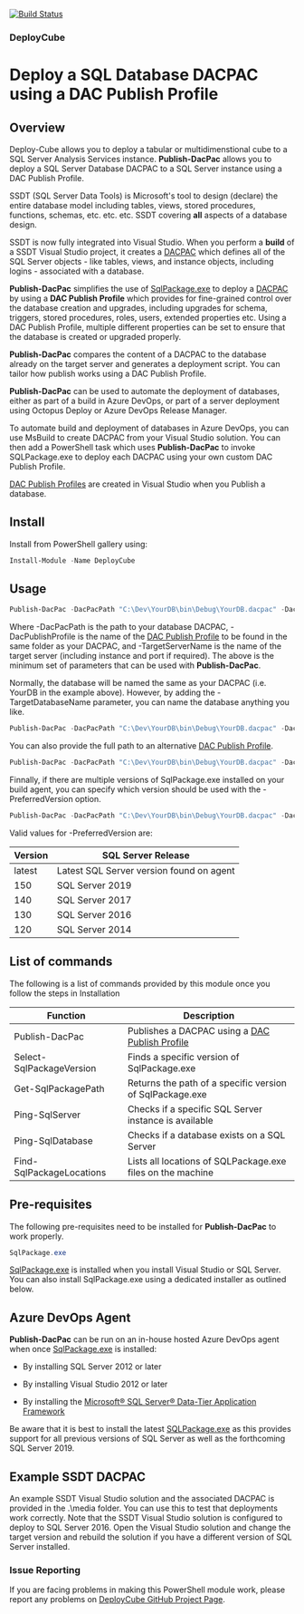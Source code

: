 [![Build Status](https://qatar-re.visualstudio.com/QatarRe.BI/_apis/build/status/Test%20and%20Publish%20Package%20DeployCube?branchName=master)](https://qatar-re.visualstudio.com/QatarRe.BI/_build/latest?definitionId=51&branchName=master)

### DeployCube

# Deploy a SQL Database DACPAC using a DAC Publish Profile

## Overview

Deploy-Cube allows you to deploy a tabular or multidimenstional cube to a SQL Server Analysis Services instance.
**Publish-DacPac** allows you to deploy a SQL Server Database DACPAC to a SQL Server instance using a DAC Publish Profile.

SSDT (SQL Server Data Tools) is Microsoft's tool to design (declare) the entire database model including tables, views, stored procedures, functions, schemas, etc. etc. etc.  SSDT covering **all** aspects of a database design.

SSDT is now fully integrated into Visual Studio.  When you perform a **build** of a SSDT Visual Studio project, it creates a [DACPAC](https://msdn.microsoft.com/en-IN/library/ee210546.aspx) which defines all of the SQL Server objects - like tables, views, and instance objects, including logins - associated with a database.

**Publish-DacPac** simplifies the use of [SqlPackage.exe](https://docs.microsoft.com/en-us/sql/tools/sqlpackage) to deploy a [DACPAC](https://msdn.microsoft.com/en-IN/library/ee210546.aspx) by using a **DAC Publish Profile** which provides for fine-grained control over the database creation and upgrades, including upgrades for schema, triggers, stored
procedures, roles, users, extended properties etc. Using a DAC Publish Profile, multiple different properties can be set to ensure that the database is created or upgraded properly.

**Publish-DacPac** compares the content of a DACPAC to the database already on the target server and generates a deployment script.  You can tailor how publish works using a DAC Publish Profile.

**Publish-DacPac** can be used to automate the deployment of databases, either as part of a build in Azure DevOps, or part of a server deployment using Octopus Deploy or Azure DevOps Release Manager.

To automate build and deployment of databases in Azure DevOps, you can use MsBuild to create DACPAC from your Visual Studio solution.  You can then add a PowerShell task which uses **Publish-DacPac** to invoke SQLPackage.exe to deploy each DACPAC using your own custom DAC Publish Profile.

[DAC Publish Profiles](https://github.com/DrJohnT/DeployCube/wiki/DAC-Publish-Profile) are created in Visual Studio when you Publish a database.

## Install

Install from PowerShell gallery using:

~~~~~~~~~~~~~~~~~~~~~~~~~~~~~~~~~~~~~~~~~~~~~~~~~~~~~~~~~~~~~~~~~~~~~ powershell
Install-Module -Name DeployCube
~~~~~~~~~~~~~~~~~~~~~~~~~~~~~~~~~~~~~~~~~~~~~~~~~~~~~~~~~~~~~~~~~~~~~~~~~~~~~~~~

## Usage

~~~~~~~~~~~~~~~~~~~~~~~~~~~~~~~~~~~~~~~~~~~~~~~~~~~~~~~~~~~~~~~~~~~~~ powershell
Publish-DacPac -DacPacPath "C:\Dev\YourDB\bin\Debug\YourDB.dacpac" -DacPublishProfile "YourDB.CI.publish.xml" -TargetServerName "YourDBServer"
~~~~~~~~~~~~~~~~~~~~~~~~~~~~~~~~~~~~~~~~~~~~~~~~~~~~~~~~~~~~~~~~~~~~~~~~~~~~~~~~

Where -DacPacPath is the path to your database DACPAC, -DacPublishProfile is the name of the [DAC Publish Profile](https://github.com/DrJohnT/DeployCube/wiki/DAC-Publish-Profile) to be found in the same folder as your DACPAC, and -TargetServerName is the name of the target server (including instance and port if required).  The above is the minimum set of parameters that can be used with **Publish-DacPac**.

Normally, the database will be named the same as your DACPAC (i.e. YourDB in the example above).  However, by adding the -TargetDatabaseName parameter, you can name the database anything you like.

~~~~~~~~~~~~~~~~~~~~~~~~~~~~~~~~~~~~~~~~~~~~~~~~~~~~~~~~~~~~~~~~~~~~~ powershell
Publish-DacPac -DacPacPath "C:\Dev\YourDB\bin\Debug\YourDB.dacpac" -DacPublishProfile "YourDB.CI.publish.xml" -TargetServerName "YourDBServer" -TargetDatabaseName "YourNewNameDB"
~~~~~~~~~~~~~~~~~~~~~~~~~~~~~~~~~~~~~~~~~~~~~~~~~~~~~~~~~~~~~~~~~~~~~~~~~~~~~~~~

You can also provide the full path to an alternative [DAC Publish Profile](https://github.com/DrJohnT/DeployCube/wiki/DAC-Publish-Profile).

~~~~~~~~~~~~~~~~~~~~~~~~~~~~~~~~~~~~~~~~~~~~~~~~~~~~~~~~~~~~~~~~~~~~~ powershell
Publish-DacPac -DacPacPath "C:\Dev\YourDB\bin\Debug\YourDB.dacpac" -DacPublishProfile "C:\Dev\YourDB\bin\Debug\YourDB.CI.publish.xml" -TargetServerName "YourDBServer"
~~~~~~~~~~~~~~~~~~~~~~~~~~~~~~~~~~~~~~~~~~~~~~~~~~~~~~~~~~~~~~~~~~~~~~~~~~~~~~~~

Finnally, if there are multiple versions of SqlPackage.exe installed on your build agent, you can specify which version should be used with the  -PreferredVersion option.

~~~~~~~~~~~~~~~~~~~~~~~~~~~~~~~~~~~~~~~~~~~~~~~~~~~~~~~~~~~~~~~~~~~~~ powershell
Publish-DacPac -DacPacPath "C:\Dev\YourDB\bin\Debug\YourDB.dacpac" -DacPublishProfile "C:\Dev\YourDB\bin\Debug\YourDB.CI.publish.xml" -TargetServerName "YourDBServer" -PreferredVersion latest
~~~~~~~~~~~~~~~~~~~~~~~~~~~~~~~~~~~~~~~~~~~~~~~~~~~~~~~~~~~~~~~~~~~~~~~~~~~~~~~~

Valid values for -PreferredVersion are:

|Version|SQL Server Release|
|-------|------------------|
|latest|Latest SQL Server version found on agent|
|150|SQL Server 2019|
|140|SQL Server 2017|
|130|SQL Server 2016|
|120|SQL Server 2014|


## List of commands

The following is a list of commands provided by this module once you
follow the steps in Installation

| **Function**              | **Description**                                                             |
|--------------------------|-----------------------------------------------------------------------------|
| Publish-DacPac           | Publishes a DACPAC using a [DAC Publish Profile](https://github.com/DrJohnT/DeployCube/wiki/DAC-Publish-Profile)  |
| Select-SqlPackageVersion | Finds a specific version of SqlPackage.exe               |
| Get-SqlPackagePath       | Returns the path of a specific version of SqlPackage.exe |
| Ping-SqlServer           | Checks if a specific SQL Server instance is available             |
| Ping-SqlDatabase         | Checks if a database exists on a SQL Server              |
| Find-SqlPackageLocations | Lists all locations of SQLPackage.exe files on the machine              |



## Pre-requisites

The following pre-requisites need to be installed for **Publish-DacPac** to work properly.

~~~~~~~~~~~~~~~~~~~~~~~~~~~~~~~~~~~~~~~~~~~~~~~~~~~~~~~~~~~~~~~~~~~~~ powershell
SqlPackage.exe
~~~~~~~~~~~~~~~~~~~~~~~~~~~~~~~~~~~~~~~~~~~~~~~~~~~~~~~~~~~~~~~~~~~~~~~~~~~~~~~~

[SqlPackage.exe](https://docs.microsoft.com/en-us/sql/tools/sqlpackage) is installed when you install Visual Studio or SQL Server.  You can also install SqlPackage.exe using a dedicated installer as outlined below.

## Azure DevOps Agent

**Publish-DacPac** can be run on an in-house hosted Azure DevOps agent when once [SqlPackage.exe](https://docs.microsoft.com/en-us/sql/tools/sqlpackage) is installed:

* By installing SQL Server 2012 or later

* By installing Visual Studio 2012 or later

* By installing the [Microsoft® SQL Server® Data-Tier Application Framework](https://docs.microsoft.com/en-us/sql/tools/sqlpackage-download)

Be aware that it is best to install the latest
[SQLPackage.exe](https://docs.microsoft.com/en-us/sql/tools/sqlpackage-download)
as this provides support for all previous versions of SQL Server as well as the forthcoming SQL Server 2019.

## Example SSDT DACPAC

An example SSDT Visual Studio solution and the associated DACPAC is provided in the .\media folder.  You can use this to test that deployments work correctly.  Note that the SSDT Visual Studio solution is configured to deploy to SQL Server 2016.  Open the Visual Studio solution and change the target version and rebuild the solution if you have a different version of SQL Server installed.

### Issue Reporting

If you are facing problems in making this PowerShell module work, please report any
problems on [DeployCube GitHub Project
Page](https://github.com/DrJohnT/DeployCube/issues).
